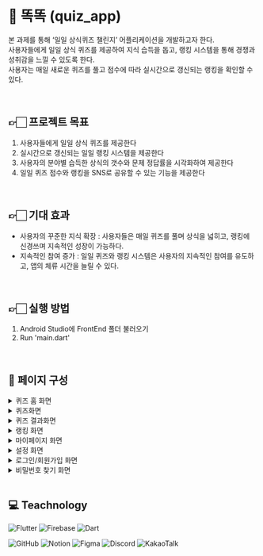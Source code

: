 # :mag_right: 똑똑 (quiz_app)

본 과제를 통해 ‘일일 상식퀴즈 챌린지’ 어플리케이션을 개발하고자 한다. <br/>
사용자들에게 일일 상식 퀴즈를 제공하여 지식 습득을 돕고, 랭킹 시스템을 통해 경쟁과 성취감을 느낄 수 있도록 한다. <br/>
사용자는 매일 새로운 퀴즈를 풀고 점수에 따라 실시간으로 갱신되는 랭킹을 확인할 수 있다. <br/>

<br/>

## 👉🏻 프로젝트 목표
1. 사용자들에게 일일 상식 퀴즈를 제공한다 
2. 실시간으로 갱신되는 일일 랭킹 시스템을 제공한다
3. 사용자의 분야별 습득한 상식의 갯수와 문제 정답률을 시각화하여 제공한다
4. 일일 퀴즈 점수와 랭킹을 SNS로 공유할 수 있는 기능을 제공한다

<br/>

## 👉🏻 기대 효과
- 사용자의 꾸준한 지식 확장 : 사용자들은 매일 퀴즈를 풀며 상식을 넓히고, 랭킹에 신경쓰며 지속적인 성장이 가능하다.
- 지속적인 참여 증가 : 일일 퀴즈와 랭킹 시스템은 사용자의 지속적인 참여를 유도하고, 앱의 체류 시간을 늘릴 수 있다.

<br/>

## 👉🏻 실행 방법
1. Android Studio에 FrontEnd 폴더 불러오기
2. Run 'main.dart'

<br/>

## 📝 페이지 구성
<details>
<summary>퀴즈 홈 화면</summary>
<div markdown="1">
<img width="280" alt="메인화면" src="https://github.com/user-attachments/assets/038a8278-c7af-4d4e-a1cc-94761b73154c">

</div>
</details>
<details>
<summary>퀴즈화면</summary>
<div markdown="1">
 <img width="280" alt="퀴즈 화면" src="https://github.com/user-attachments/assets/aa5496a5-3ecf-48fd-a1f3-6588dd54d8d3">
 <img width="280" alt="퀴즈 힌트화면" src="https://github.com/user-attachments/assets/d0e6df50-86de-45aa-9c19-87beec7a8145">
 <br/>
 <img width="280" alt="퀴즈 맞았을때" src="https://github.com/user-attachments/assets/88a1bd00-6a03-4143-9ccc-640ee3465c2c">
 <img width="280" alt="퀴즈 틀렸을때" src="https://github.com/user-attachments/assets/42e39e67-e0b8-41b7-a3c1-10b9383e9a84">

</div>
</details>
<details>
<summary>퀴즈 결과화면</summary>
<div markdown="1">
 <img width="280" alt="퀴즈 결과화면" src="https://github.com/user-attachments/assets/bcf7ebc0-abfb-4999-ba25-48130dbb42ce">

</div>
</details>
<details>
<summary>랭킹 화면</summary>
<div markdown="1">
 <img width="280" alt="학교랭킹" src="https://github.com/user-attachments/assets/e9232504-90da-4d41-b4b7-2d1c21ac8f58">
<img width="280" alt="전체랭킹" src="https://github.com/user-attachments/assets/9114826a-367f-4fa0-b493-074962b57f07">

</div>
</details>
<details>
<summary>마이페이지 화면</summary>
<div markdown="1">
 <img width="280" alt="마이페이지 화면" src="https://github.com/user-attachments/assets/dd0e1093-0d8d-4952-93d5-0a6fc932841e">

</div>
</details>
<details>
<summary>설정 화면</summary>
<div markdown="1">
 <img width="280" alt="설정 화면" src="https://github.com/user-attachments/assets/bfc663bb-353e-4ce8-b02e-1f146f9e595d">

</div>
</details>
<details>
<summary>로그인/회원가입 화면</summary>
<div markdown="1">

 <img width="280" alt="로그인/회원가입 선택 화면" src="https://github.com/user-attachments/assets/ddfd4f2f-da24-4e0b-a637-0d2c04772944">
 <img width="280" alt="로그인 화면" src="https://github.com/user-attachments/assets/33343e4a-5119-46ee-a205-855a4bd6c675">
<img width="280" alt="회원가입 화면" src="https://github.com/user-attachments/assets/e974ada7-c66c-4fde-9b85-3efdc1ff36bb">


</div>
</details>
<details>
<summary>비밀번호 찾기 화면</summary>
<div markdown="1">
 <img width="280" alt="비밀번호 찾기 화면" src="https://github.com/user-attachments/assets/88e1130f-fba7-4511-ae5d-45c6f5266747">



</div>
</details>

<br/>

## 💻 Teachnology
![Flutter](https://img.shields.io/badge/Flutter-%2302569B.svg?style=for-the-badge&logo=Flutter&logoColor=white)
![Firebase](https://img.shields.io/badge/firebase-a08021?style=for-the-badge&logo=firebase&logoColor=ffcd34)
![Dart](https://img.shields.io/badge/dart-%230175C2.svg?style=for-the-badge&logo=dart&logoColor=white)

![GitHub](https://img.shields.io/badge/github-%23121011.svg?style=for-the-badge&logo=github&logoColor=white)
![Notion](https://img.shields.io/badge/Notion-%23000000.svg?style=for-the-badge&logo=notion&logoColor=white)
![Figma](https://img.shields.io/badge/Figma-F24E1E?style=for-the-badge&logo=figma&logoColor=white)
![Discord](https://img.shields.io/badge/Discord-%235865F2.svg?style=for-the-badge&logo=discord&logoColor=white)
![KakaoTalk](https://img.shields.io/badge/kakaotalk-ffcd00.svg?style=for-the-badge&logo=kakaotalk&logoColor=000000)

